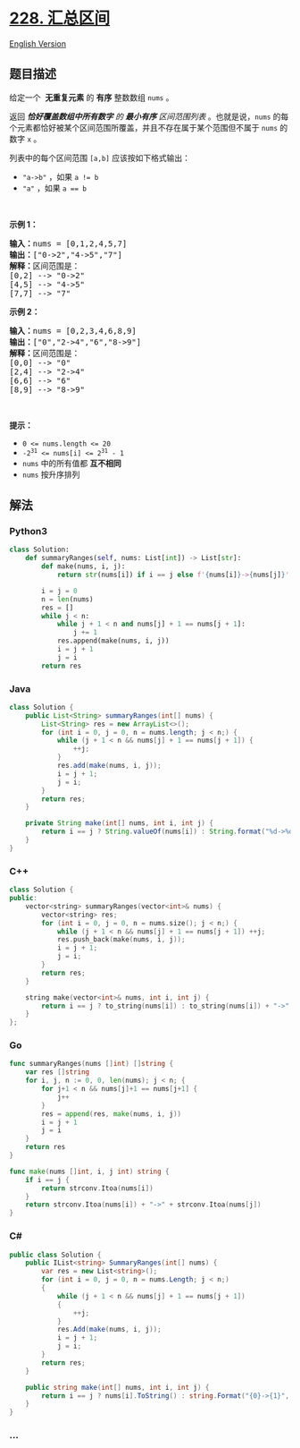 # [228. 汇总区间](https://leetcode.cn/problems/summary-ranges)

[English Version](/solution/0200-0299/0228.Summary%20Ranges/README_EN.md)

## 题目描述

<!-- 这里写题目描述 -->

<p>给定一个 &nbsp;<strong>无重复元素</strong> 的&nbsp;<strong>有序</strong> 整数数组 <code>nums</code> 。</p>

<p>返回 <em><strong>恰好覆盖数组中所有数字</strong> 的 <strong>最小有序</strong> 区间范围列表&nbsp;</em>。也就是说，<code>nums</code> 的每个元素都恰好被某个区间范围所覆盖，并且不存在属于某个范围但不属于 <code>nums</code> 的数字 <code>x</code> 。</p>

<p>列表中的每个区间范围 <code>[a,b]</code> 应该按如下格式输出：</p>

<ul>
	<li><code>"a-&gt;b"</code> ，如果 <code>a != b</code></li>
	<li><code>"a"</code> ，如果 <code>a == b</code></li>
</ul>

<p>&nbsp;</p>

<p><strong>示例 1：</strong></p>

<pre>
<strong>输入：</strong>nums = [0,1,2,4,5,7]
<strong>输出：</strong>["0-&gt;2","4-&gt;5","7"]
<strong>解释：</strong>区间范围是：
[0,2] --&gt; "0-&gt;2"
[4,5] --&gt; "4-&gt;5"
[7,7] --&gt; "7"
</pre>

<p><strong>示例 2：</strong></p>

<pre>
<strong>输入：</strong>nums = [0,2,3,4,6,8,9]
<strong>输出：</strong>["0","2-&gt;4","6","8-&gt;9"]
<strong>解释：</strong>区间范围是：
[0,0] --&gt; "0"
[2,4] --&gt; "2-&gt;4"
[6,6] --&gt; "6"
[8,9] --&gt; "8-&gt;9"
</pre>

<p>&nbsp;</p>

<p><strong>提示：</strong></p>

<ul>
	<li><code>0 &lt;= nums.length &lt;= 20</code></li>
	<li><code>-2<sup>31</sup> &lt;= nums[i] &lt;= 2<sup>31</sup> - 1</code></li>
	<li><code>nums</code> 中的所有值都 <strong>互不相同</strong></li>
	<li><code>nums</code> 按升序排列</li>
</ul>

## 解法

<!-- 这里可写通用的实现逻辑 -->

<!-- tabs:start -->

### **Python3**

<!-- 这里可写当前语言的特殊实现逻辑 -->

```python
class Solution:
    def summaryRanges(self, nums: List[int]) -> List[str]:
        def make(nums, i, j):
            return str(nums[i]) if i == j else f'{nums[i]}->{nums[j]}'

        i = j = 0
        n = len(nums)
        res = []
        while j < n:
            while j + 1 < n and nums[j] + 1 == nums[j + 1]:
                j += 1
            res.append(make(nums, i, j))
            i = j + 1
            j = i
        return res
```

### **Java**

<!-- 这里可写当前语言的特殊实现逻辑 -->

```java
class Solution {
    public List<String> summaryRanges(int[] nums) {
        List<String> res = new ArrayList<>();
        for (int i = 0, j = 0, n = nums.length; j < n;) {
            while (j + 1 < n && nums[j] + 1 == nums[j + 1]) {
                ++j;
            }
            res.add(make(nums, i, j));
            i = j + 1;
            j = i;
        }
        return res;
    }

    private String make(int[] nums, int i, int j) {
        return i == j ? String.valueOf(nums[i]) : String.format("%d->%d", nums[i], nums[j]);
    }
}
```

### **C++**

```cpp
class Solution {
public:
    vector<string> summaryRanges(vector<int>& nums) {
        vector<string> res;
        for (int i = 0, j = 0, n = nums.size(); j < n;) {
            while (j + 1 < n && nums[j] + 1 == nums[j + 1]) ++j;
            res.push_back(make(nums, i, j));
            i = j + 1;
            j = i;
        }
        return res;
    }

    string make(vector<int>& nums, int i, int j) {
        return i == j ? to_string(nums[i]) : to_string(nums[i]) + "->" + to_string(nums[j]);
    }
};
```

### **Go**

```go
func summaryRanges(nums []int) []string {
	var res []string
	for i, j, n := 0, 0, len(nums); j < n; {
		for j+1 < n && nums[j]+1 == nums[j+1] {
			j++
		}
		res = append(res, make(nums, i, j))
		i = j + 1
		j = i
	}
	return res
}

func make(nums []int, i, j int) string {
	if i == j {
		return strconv.Itoa(nums[i])
	}
	return strconv.Itoa(nums[i]) + "->" + strconv.Itoa(nums[j])
}
```

### **C#**

```cs
public class Solution {
    public IList<string> SummaryRanges(int[] nums) {
        var res = new List<string>();
        for (int i = 0, j = 0, n = nums.Length; j < n;)
        {
            while (j + 1 < n && nums[j] + 1 == nums[j + 1])
            {
                ++j;
            }
            res.Add(make(nums, i, j));
            i = j + 1;
            j = i;
        }
        return res;
    }

    public string make(int[] nums, int i, int j) {
        return i == j ? nums[i].ToString() : string.Format("{0}->{1}", nums[i], nums[j]);
    }
}
```

### **...**

```

```

<!-- tabs:end -->
